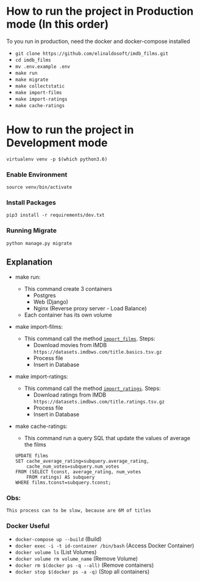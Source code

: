 # How to run the project in Production mode (In this order)
To you run in production, need the docker and docker-compose installed
- `git clone https://github.com/elinaldosoft/imdb_films.git`
- `cd imdb_films`
- `mv .env.example .env`
- `make run`
- `make migrate`
- `make collectstatic`
- `make import-films`
- `make import-ratings`
- `make cache-ratings`

# How to run the project in Development mode
`virtualenv venv -p $(which python3.6)`
### Enable Environment
`source venv/bin/activate`
### Install Packages
`pip3 install -r requirements/dev.txt`
### Running Migrate
`python manage.py migrate`

## Explanation
- make run:
    - This command create 3 containers
        - Postgres
        - Web (Django)
        - Nginx (Reverse proxy server - Load Balance)
    - Each container has its own volume

- make import-films:
    - This command call the method [`import_films`](https://github.com/elinaldosoft/imdb_films/blob/master/web/app/movies/management/commands/importimdb.py#L53). Steps:
        - Download movies from IMDB `https://datasets.imdbws.com/title.basics.tsv.gz`
        - Process file
        - Insert in Database

- make import-ratings:
    - This command call the method [`import_ratings`](https://github.com/elinaldosoft/imdb_films/blob/master/web/app/movies/management/commands/importimdb.py#L24). Steps:
        - Download ratings from IMDB `https://datasets.imdbws.com/title.ratings.tsv.gz`
        - Process file
        - Insert in Database

- make cache-ratings:
    - This command run a query SQL that update the values of average the films
    ```
    UPDATE films
    SET cache_average_rating=subquery.average_rating,
        cache_num_votes=subquery.num_votes
    FROM (SELECT tconst, average_rating, num_votes
        FROM ratings) AS subquery
    WHERE films.tconst=subquery.tconst;
    ```

### Obs:
`This process can to be slow, because are 6M of titles`

### Docker Useful
- `docker-compose up --build` (Build)
- `docker exec -i -t id-container /bin/bash` (Access Docker Container)
- `docker volume ls` (List Volumes)
- `docker volume rm volume_name` (Remove Volume)
- `docker rm $(docker ps -q --all)` (Remove containers)
- `docker stop $(docker ps -a -q)` (Stop all containers)